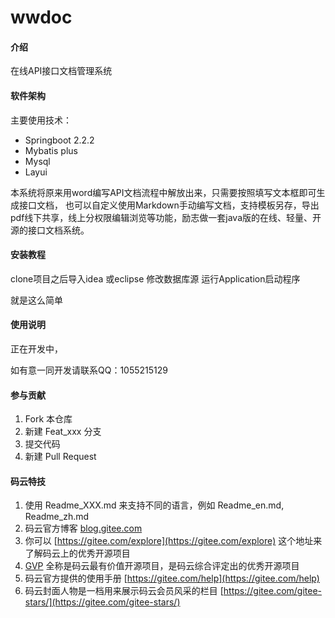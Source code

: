 # wwdoc

#### 介绍
在线API接口文档管理系统

#### 软件架构
主要使用技术：
- Springboot 2.2.2
- Mybatis plus 
- Mysql 
- Layui

本系统将原来用word编写API文档流程中解放出来，只需要按照填写文本框即可生成接口文档，
也可以自定义使用Markdown手动编写文档，支持模板另存，导出pdf线下共享，线上分权限编辑浏览等功能，励志做一套java版的在线、轻量、开源的接口文档系统。

#### 安装教程

clone项目之后导入idea 或eclipse
修改数据库源
运行Application启动程序

就是这么简单

#### 使用说明

正在开发中，

如有意一同开发请联系QQ：1055215129

#### 参与贡献

1.  Fork 本仓库
2.  新建 Feat_xxx 分支
3.  提交代码
4.  新建 Pull Request


#### 码云特技

1.  使用 Readme\_XXX.md 来支持不同的语言，例如 Readme\_en.md, Readme\_zh.md
2.  码云官方博客 [blog.gitee.com](https://blog.gitee.com)
3.  你可以 [https://gitee.com/explore](https://gitee.com/explore) 这个地址来了解码云上的优秀开源项目
4.  [GVP](https://gitee.com/gvp) 全称是码云最有价值开源项目，是码云综合评定出的优秀开源项目
5.  码云官方提供的使用手册 [https://gitee.com/help](https://gitee.com/help)
6.  码云封面人物是一档用来展示码云会员风采的栏目 [https://gitee.com/gitee-stars/](https://gitee.com/gitee-stars/)
